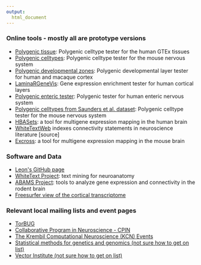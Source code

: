 ```yaml
---
output:
  html_document
---
```


### Online tools - mostly all are prototype versions
* [Polygenic tissue](https://derekhoward.shinyapps.io/gtex_enrichment/): Polygenic celltype tester for the human GTEx tissues
* [Polygenic celltypes](https://brain.shinyapps.io/polygenic_celltypes/): Polygenic celltype tester for the mouse nervous system
* [Polygenic developmental zones](https://brain.shinyapps.io/polygenic_layers/): Polygenic developmental layer tester for human and macaque cortex
* [LaminaRGeneVis](https://ethanhkim.shinyapps.io/transcriptome_app/): Gene expression enrichment tester for human cortical layers
* [Polygenic enteric tester](https://derekhoward.shinyapps.io/enteric_enrichment/): Polygenic tester for human enteric nervous system
* [Polygenic celltypes from Saunders et al. dataset](https://brain.shinyapps.io/polygenicsaunderssinglecell/): Polygenic celltype tester for the mouse nervous system
* [HBASets](https://hbaset.msl.ubc.ca/): a tool for multigene expression mapping in the human brain
* [WhiteTextWeb](https://whitetext.msl.ubc.ca/) indexes connectivity statements in neuroscience literature [source]
* [Excross](https://excross.msl.ubc.ca/): a tool for multigene expression mapping in the mouse brain

### Software and Data

* [Leon's GitHub page](https://github.com/leonfrench)
* [WhiteText Project](http://www.chibi.ubc.ca/WhiteText/): text mining for neuroanatomy
* [ABAMS Project](https://github.com/leonfrench/ABAMS/tree/master/BAMSandAllen): tools to analyze gene expression and connectivity in the rodent brain
* [Freesurfer view of the cortical transcriptome](http://figshare.com/articles/A_FreeSurfer_view_of_the_cortical_transcriptome_generated_from_the_Allen_Human_Brain_Atlas/1439749)

### Relevant local mailing lists and event pages

* [TorBUG](https://lists.torbug.org/mailman/listinfo/announce)
* [Collaborative Program in Neuroscience - CPIN](http://www.neuroscience.utoronto.ca/aboutus/join-cpin.htm) 
* [The Krembil Computational Neuroscience (KCN) Events](https://sites.google.com/site/krembilcompneuro/home/register)
* [Statistical methods for genetics and genomics (not sure how to get on list)](https://stage.utoronto.ca/home/isss)
* [Vector Institute (not sure how to get on list)](https://vectorinstitute.ai/#events)
